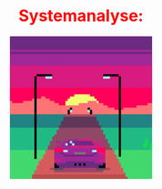 <h1 align="center" style='color:red'>
  Systemanalyse:
</h1>


<p align="center">
  <img src="./Assets/coolesGif.gif" width="250">
</p>

